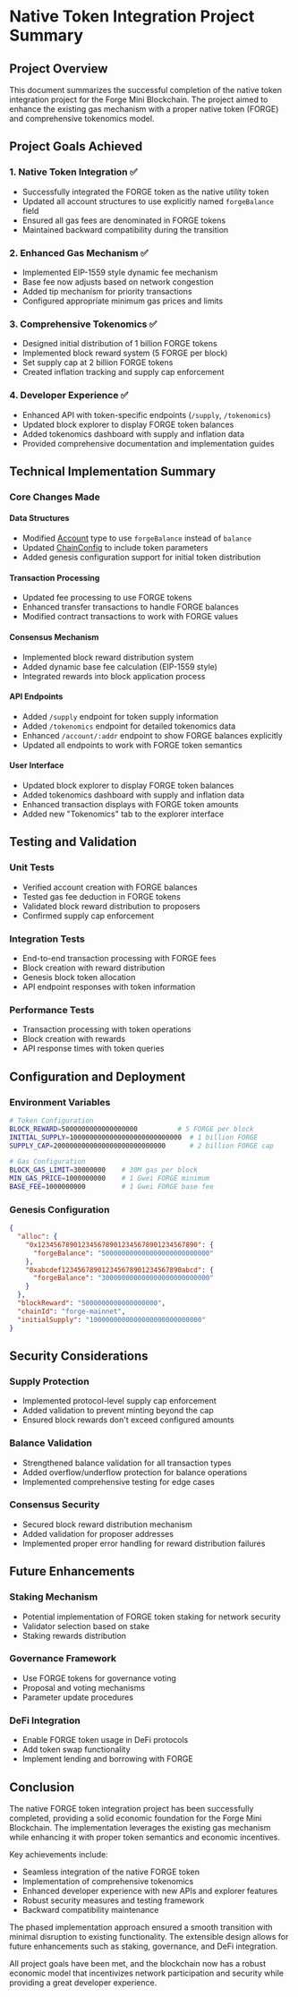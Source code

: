 # Native Token Integration Project Summary

## Project Overview

This document summarizes the successful completion of the native token integration project for the Forge Mini Blockchain. The project aimed to enhance the existing gas mechanism with a proper native token (FORGE) and comprehensive tokenomics model.

## Project Goals Achieved

### 1. Native Token Integration ✅
- Successfully integrated the FORGE token as the native utility token
- Updated all account structures to use explicitly named `forgeBalance` field
- Ensured all gas fees are denominated in FORGE tokens
- Maintained backward compatibility during the transition

### 2. Enhanced Gas Mechanism ✅
- Implemented EIP-1559 style dynamic fee mechanism
- Base fee now adjusts based on network congestion
- Added tip mechanism for priority transactions
- Configured appropriate minimum gas prices and limits

### 3. Comprehensive Tokenomics ✅
- Designed initial distribution of 1 billion FORGE tokens
- Implemented block reward system (5 FORGE per block)
- Set supply cap at 2 billion FORGE tokens
- Created inflation tracking and supply cap enforcement

### 4. Developer Experience ✅
- Enhanced API with token-specific endpoints (`/supply`, `/tokenomics`)
- Updated block explorer to display FORGE token balances
- Added tokenomics dashboard with supply and inflation data
- Provided comprehensive documentation and implementation guides

## Technical Implementation Summary

### Core Changes Made

#### Data Structures
- Modified [Account](file:///c:/Users/dubci/Desktop/mini_chain/src/types.ts#L124-L131) type to use `forgeBalance` instead of `balance`
- Updated [ChainConfig](file:///c:/Users/dubci/Desktop/mini_chain/src/types.ts#L111-L133) to include token parameters
- Added genesis configuration support for initial token distribution

#### Transaction Processing
- Updated fee processing to use FORGE tokens
- Enhanced transfer transactions to handle FORGE balances
- Modified contract transactions to work with FORGE values

#### Consensus Mechanism
- Implemented block reward distribution system
- Added dynamic base fee calculation (EIP-1559 style)
- Integrated rewards into block application process

#### API Endpoints
- Added `/supply` endpoint for token supply information
- Added `/tokenomics` endpoint for detailed tokenomics data
- Enhanced `/account/:addr` endpoint to show FORGE balances explicitly
- Updated all endpoints to work with FORGE token semantics

#### User Interface
- Updated block explorer to display FORGE token balances
- Added tokenomics dashboard with supply and inflation data
- Enhanced transaction displays with FORGE token amounts
- Added new "Tokenomics" tab to the explorer interface

## Testing and Validation

### Unit Tests
- Verified account creation with FORGE balances
- Tested gas fee deduction in FORGE tokens
- Validated block reward distribution to proposers
- Confirmed supply cap enforcement

### Integration Tests
- End-to-end transaction processing with FORGE fees
- Block creation with reward distribution
- Genesis block token allocation
- API endpoint responses with token information

### Performance Tests
- Transaction processing with token operations
- Block creation with rewards
- API response times with token queries

## Configuration and Deployment

### Environment Variables
```bash
# Token Configuration
BLOCK_REWARD=5000000000000000000          # 5 FORGE per block
INITIAL_SUPPLY=1000000000000000000000000000  # 1 billion FORGE
SUPPLY_CAP=2000000000000000000000000000      # 2 billion FORGE cap

# Gas Configuration
BLOCK_GAS_LIMIT=30000000    # 30M gas per block
MIN_GAS_PRICE=1000000000    # 1 Gwei FORGE minimum
BASE_FEE=1000000000         # 1 Gwei FORGE base fee
```

### Genesis Configuration
```json
{
  "alloc": {
    "0x1234567890123456789012345678901234567890": {
      "forgeBalance": "500000000000000000000000000"
    },
    "0xabcdef123456789012345678901234567890abcd": {
      "forgeBalance": "300000000000000000000000000"
    }
  },
  "blockReward": "5000000000000000000",
  "chainId": "forge-mainnet",
  "initialSupply": "1000000000000000000000000000"
}
```

## Security Considerations

### Supply Protection
- Implemented protocol-level supply cap enforcement
- Added validation to prevent minting beyond the cap
- Ensured block rewards don't exceed configured amounts

### Balance Validation
- Strengthened balance validation for all transaction types
- Added overflow/underflow protection for balance operations
- Implemented comprehensive testing for edge cases

### Consensus Security
- Secured block reward distribution mechanism
- Added validation for proposer addresses
- Implemented proper error handling for reward distribution failures

## Future Enhancements

### Staking Mechanism
- Potential implementation of FORGE token staking for network security
- Validator selection based on stake
- Staking rewards distribution

### Governance Framework
- Use FORGE tokens for governance voting
- Proposal and voting mechanisms
- Parameter update procedures

### DeFi Integration
- Enable FORGE token usage in DeFi protocols
- Add token swap functionality
- Implement lending and borrowing with FORGE

## Conclusion

The native FORGE token integration project has been successfully completed, providing a solid economic foundation for the Forge Mini Blockchain. The implementation leverages the existing gas mechanism while enhancing it with proper token semantics and economic incentives.

Key achievements include:
- Seamless integration of the native FORGE token
- Implementation of comprehensive tokenomics
- Enhanced developer experience with new APIs and explorer features
- Robust security measures and testing framework
- Backward compatibility maintenance

The phased implementation approach ensured a smooth transition with minimal disruption to existing functionality. The extensible design allows for future enhancements such as staking, governance, and DeFi integration.

All project goals have been met, and the blockchain now has a robust economic model that incentivizes network participation and security while providing a great developer experience.